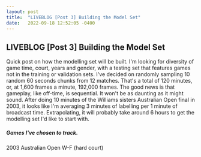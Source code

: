 ```yaml
---
layout: post
title:  "LIVEBLOG [Post 3] Building the Model Set"
date:   2022-09-18 12:52:05 -0400
---
```

<h2>LIVEBLOG [Post 3] Building the Model Set</h2>
<p>
Quick post on how the modelling set will be built. I'm looking for diversity of game time, court, years and gender, with a testing set that features games not in the training or validation sets. I've decided on randomly sampling 10 random 60 seconds chunks from 12 matches. That's a total of 120 minutes, or, at 1,600 frames a minute, 192,000 frames. The good news is that gameplay, like off-time, is sequential. It won't be as daunting as it might sound. After doing 10 minutes of the Williams sisters Australian Open final in 2003, it looks like I'm averaging 3 minutes of labelling per 1 minute of broadcast time. Extrapolating, it will probably take around 6 hours to get the modelling set I'd like to start with.
</p>
<h5>Games I've chosen to track.</h5>
2003 Australian Open W-F (hard court)